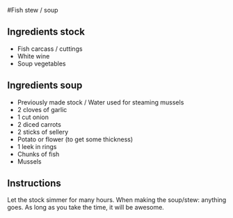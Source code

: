 #Fish stew / soup

## Ingredients stock
* Fish carcass / cuttings 
* White wine
* Soup vegetables

## Ingredients soup
* Previously made stock / Water used for steaming mussels
* 2 cloves of garlic
* 1 cut onion
* 2 diced carrots
* 2 sticks of sellery
* Potato or flower (to get some thickness)
* 1 leek in rings
* Chunks of fish
* Mussels

## Instructions
Let the stock simmer for many hours.
When making the soup/stew: anything goes. As long as you take the time, it will be awesome.
